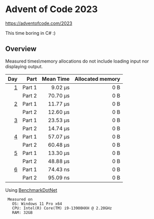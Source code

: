 # Advent of Code 2023

<https://adventofcode.com/2023>

This time boring in C# :)

## Overview

Measured times\memory allocations do not include loading input nor displaying output.

 |                                      Day | Part | Mean Time | Allocated memory |
 |-----------------------------------------:| ---: |----------:| ---: |
 | [1](https://adventofcode.com/2023/day/1) | Part 1 |   9.02 µs | 0 B |
 |                                          | Part 2 |  70.70 µs | 0 B |
 | [2](https://adventofcode.com/2023/day/2) | Part 1 |  11.77 µs | 0 B |
 |                                          | Part 2 |  12.60 µs | 0 B |
 | [3](https://adventofcode.com/2023/day/3) | Part 1 |  23.53 µs | 0 B |
 |                                          | Part 2 |  14.74 µs | 0 B |
 | [4](https://adventofcode.com/2023/day/4) | Part 1 |  57.07 µs | 0 B |
 |                                          | Part 2 |  60.48 µs | 0 B |
 | [5](https://adventofcode.com/2023/day/5) | Part 1 |  13.30 µs | 0 B |
 |                                          | Part 2 |  48.88 µs | 0 B |
 | [6](https://adventofcode.com/2023/day/6) | Part 1 |  74.43 ns | 0 B |
 |                                          | Part 2 |  95.09 ns | 0 B |

Using [BenchmarkDotNet](https://github.com/dotnet/BenchmarkDotNet)
```
 Measured on
   OS: Windows 11 Pro x64
   CPU: Intel(R) Core(TM) i9-13900HXH @ 2.20GHz
   RAM: 32GB
 ```
